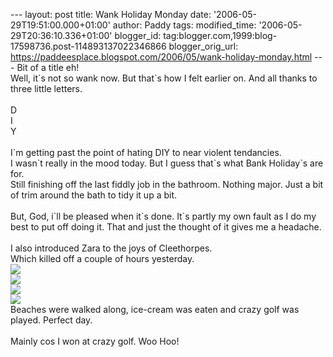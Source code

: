 \-\-- layout: post title: Wank Holiday Monday date:
\'2006-05-29T19:51:00.000+01:00\' author: Paddy tags: modified\_time:
\'2006-05-29T20:36:10.336+01:00\' blogger\_id:
tag:blogger.com,1999:blog-17598736.post-114893137022346866
blogger\_orig\_url:
https://paddeesplace.blogspot.com/2006/05/wank-holiday-monday.html \-\--
Bit of a title eh!\
Well, it\`s not so wank now. But that\`s how I felt earlier on. And all
thanks to three little letters.\
\
D\
I\
Y\
\
I\`m getting past the point of hating DIY to near violent tendancies.\
I wasn\`t really in the mood today. But I guess that\`s what Bank
Holiday\`s are for.\
Still finishing off the last fiddly job in the bathroom. Nothing major.
Just a bit of trim around the bath to tidy it up a bit.\
\
But, God, i\`ll be pleased when it\`s done. It\`s partly my own fault as
I do my best to put off doing it. That and just the thought of it gives
me a headache.\
\
I also introduced Zara to the joys of Cleethorpes.\
Which killed off a couple of hours yesterday.\
[![](https://photos1.blogger.com/blogger/7081/1699/320/2006_0529Image0005.jpg)](https://photos1.blogger.com/blogger/7081/1699/1600/2006_0529Image0005.jpg)\
[![](https://photos1.blogger.com/blogger/7081/1699/320/2006_0529Image0020.jpg)](https://photos1.blogger.com/blogger/7081/1699/1600/2006_0529Image0020.jpg)\
[![](https://photos1.blogger.com/blogger/7081/1699/320/2006_0529Image0007.0.jpg)](https://photos1.blogger.com/blogger/7081/1699/1600/2006_0529Image0007.0.jpg)\
[![](https://photos1.blogger.com/blogger/7081/1699/320/2006_0529Image0017.jpg)](https://photos1.blogger.com/blogger/7081/1699/1600/2006_0529Image0017.jpg)\
Beaches were walked along, ice-cream was eaten and crazy golf was
played. Perfect day.\
\
Mainly cos I won at crazy golf. Woo Hoo!
